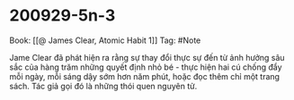 # 200929-5n-3

Book: [[@ James Clear, Atomic Habit 1]]
Tag: #Note

Jame Clear đã phát hiện ra rằng sự thay đổi thực sự đến từ ảnh hưởng sâu sắc của hàng trăm những quyết định nhỏ bé - thực hiện hai cú chống đẩy mỗi ngày, mỗi sáng dậy sớm hơn năm phút, hoặc đọc thêm chỉ một trang sách. Tác giả gọi đó là những thói quen nguyên tử.